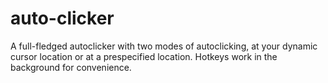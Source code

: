 # auto-clicker
A full-fledged autoclicker with two modes of autoclicking, at your dynamic cursor location or at a prespecified location.  Hotkeys work in the background for convenience.
